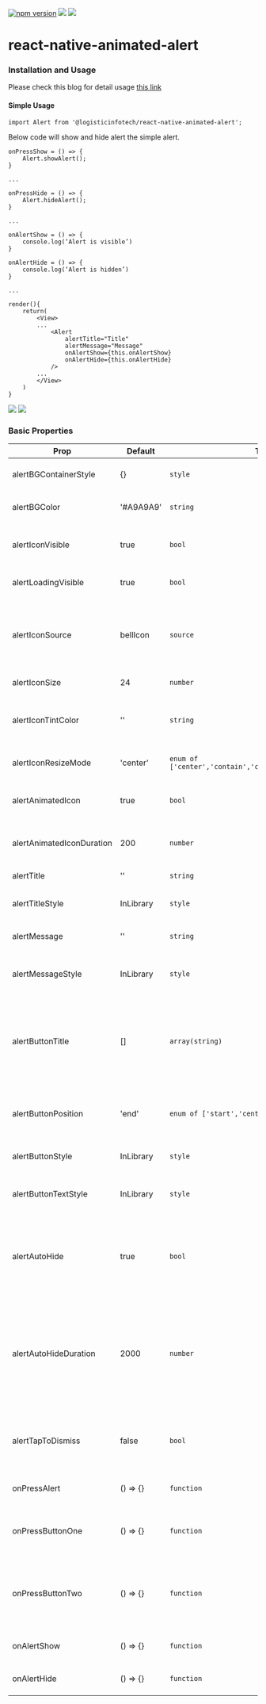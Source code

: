 <p align="left">
    <a href="https://www.npmjs.com/package/@logisticinfotech/react-native-animated-alert"><img alt="npm version" src="https://img.shields.io/badge/npm-v1.0.8-green.svg"></a>
    <a href="https://www.npmjs.com/package/@logisticinfotech/react-native-animated-alert"><img src="https://img.shields.io/badge/downloads-%3E1K-yellow.svg"></a>
    <a href="https://www.npmjs.com/package/@logisticinfotech/react-native-animated-alert"<><img src="https://img.shields.io/badge/license-MIT-orange.svg"></a>
</p>

# react-native-animated-alert

### Installation and Usage

Please check this blog for detail usage [this link](https://www.logisticinfotech.com/blog/react-native-animated-alert-library/)

#### Simple Usage

`import Alert from '@logisticinfotech/react-native-animated-alert';`

Below code will show and hide alert the simple alert.

```
onPressShow = () => {
    Alert.showAlert();
}

...

onPressHide = () => {
    Alert.hideAlert();
}

...

onAlertShow = () => {
    console.log(‘Alert is visible’)
}

onAlertHide = () => {
    console.log(‘Alert is hidden’)
}

...

render(){
    return(
        <View>
        ...
            <Alert
                alertTitle="Title"
                alertMessage="Message"
                onAlertShow={this.onAlertShow}
                onAlertHide={this.onAlertHide}
            />
        ...
        </View>
    )
}
```

![](RNAnimatedAlertIOS.gif)
![](RNAnimatedAlterAndroid.gif)

### Basic Properties

| Prop                      | Default   | Type                                                      | Description                                                                                                                 |
| ------------------------- | --------- | --------------------------------------------------------- | --------------------------------------------------------------------------------------------------------------------------- |
| alertBGContainerStyle     | {}        | `style`                                                   | Alert main container style.                                                                                                 |
| alertBGColor              | '#A9A9A9' | `string`                                                  | Alert background color.                                                                                                     |
| alertIconVisible          | true      | `bool`                                                    | Display or hide alert icon side to title.                                                                                   |
| alertLoadingVisible       | true      | `bool`                                                    | Show loading type alter.                                                                                                    |
| alertIconSource           | bellIcon  | `source`                                                  | Change the default bell icon. This will be not display id loading is visible.                                               |
| alertIconSize             | 24        | `number`                                                  | size of the alter icon.                                                                                                     |
| alertIconTintColor        | ''        | `string`                                                  | color of the icon if source has transparent pixel.                                                                          |
| alertIconResizeMode       | 'center'  | `enum of ['center','contain','cover','repeat','stretch']` | Image resize mode.                                                                                                          |
| alertAnimatedIcon         | true      | `bool`                                                    | Icon of alert will be show animated.                                                                                        |
| alertAnimatedIconDuration | 200       | `number`                                                  | Animation time duration of alert icon.                                                                                      |
| alertTitle                | ''        | `string`                                                  | Display title of the alter.                                                                                                 |
| alertTitleStyle           | InLibrary | `style`                                                   | Style of alter title display.                                                                                               |
| alertMessage              | ''        | `string`                                                  | Display message of the alter.                                                                                               |
| alertMessageStyle         | InLibrary | `style`                                                   | Style of alter message display.                                                                                             |
| alertButtonTitle          | []        | `array(string)`                                           | Display the alert button. max is 2 buttons. This will be not display id loading is visible.                                 |
| alertButtonPosition       | 'end'     | `enum of ['start','center','end']`                        | Style of the non selected date or time.                                                                                     |
| alertButtonStyle          | InLibrary | `style`                                                   | Style of the alert buttons.                                                                                                 |
| alertButtonTextStyle      | InLibrary | `style`                                                   | Style of text of the alert buttons .                                                                                        |
| alertAutoHide             | true      | `bool`                                                    | Auto hide alter. This will be not display id loading is visible or button is visible                                        |
| alertAutoHideDuration     | 2000      | `number`                                                  | Time in millisecond after alter auto hide if it enable. This will be not display id loading is visible or button is visible |
| alertTapToDismiss         | false     | `bool`                                                    | Hide alert on tap on it. This will be not display id loading is visible.                                                    |
| onPressAlert              | () => {}  | `function`                                                | Call when click on the alter.                                                                                               |
| onPressButtonOne          | () => {}  | `function`                                                | Call when button one(left button) is press.                                                                                 |
| onPressButtonTwo          | () => {}  | `function`                                                | Call when button two(right button) is press if has two buttons.                                                             |
| onAlertShow               | () => {}  | `function`                                                | Call when alert is visible.                                                                                                 |
| onAlertHide               | () => {}  | `function`                                                | Call when alert is hide.                                                                                                    |
